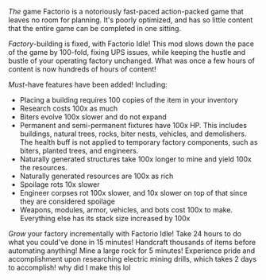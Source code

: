 *The* game Factorio is a notoriously fast-paced action-packed game that leaves no room for planning. It's poorly optimized, and has so little content that the entire game can be completed in one sitting.

*Factory*-building is fixed, with Factorio Idle! This mod slows down the pace of the game by 100-fold, fixing UPS issues, while keeping the hustle and bustle of your operating factory unchanged. What was once a few hours of content is now hundreds of hours of content! 

*Must*-have features have been added! Including:
 - Placing a building requires 100 copies of the item in your inventory
 - Research costs 100x as much
 - Biters evolve 100x slower and do not expand
 - Permanent and semi-permanent fixtures have 100x HP. This includes buildings, natural trees, rocks, biter nests, vehicles, and demolishers. The health buff is not applied to temporary factory components, such as biters, planted trees, and engineers.
 - Naturally generated structures take 100x longer to mine and yield 100x the resources.
 - Naturally generated resources are 100x as rich
 - Spoilage rots 10x slower
 - Engineer corpses rot 100x slower, and 10x slower on top of that since they are considered spoilage
 - Weapons, modules, armor, vehicles, and bots cost 100x to make. Everything else has its stack size increased by 100x

*Grow* your factory incrementally with Factorio Idle! Take 24 hours to do what you could've done in 15 minutes! Handcraft thousands of items before automating anything! Mine a large rock for 5 minutes! Experience pride and accomplishment upon researching electric mining drills, which takes 2 days to accomplish! why did I make this lol